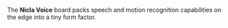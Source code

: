 The **Nicla Voice** board packs speech and motion recognition capabilities on the edge into a tiny form factor.
